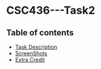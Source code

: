 # CSC436---Task2

## Table of contents  
* [Task Description](#Task-description)
* [ScreenShots](#ScreenShots)
* [Extra Credit](#Extra-Credit)

